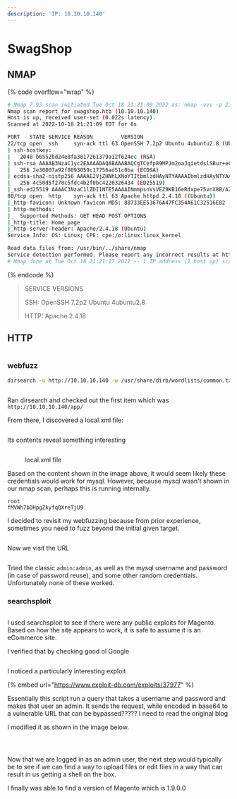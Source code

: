 ```yaml
---
description: 'IP: 10.10.10.140'
---
```


# SwagShop

## NMAP

{% code overflow="wrap" %}
```bash
# Nmap 7.93 scan initiated Tue Oct 18 21:21:09 2022 as: nmap -vvv -p 22,80 -Pn -sCV -oN nmap.txt 10.10.10.140
Nmap scan report for swagshop.htb (10.10.10.140)
Host is up, received user-set (0.022s latency).
Scanned at 2022-10-18 21:21:09 EDT for 8s

PORT   STATE SERVICE REASON         VERSION
22/tcp open  ssh     syn-ack ttl 63 OpenSSH 7.2p2 Ubuntu 4ubuntu2.8 (Ubuntu Linux; protocol 2.0)
| ssh-hostkey:
|   2048 b6552bd24e8fa3817261379a12f624ec (RSA)
| ssh-rsa AAAAB3NzaC1yc2EAAAADAQABAAABAQCgTCefp89MPJm2oaJqietdslSBur+eCMVQRW19iUL2DQSdZrIctssf/ws4HWN9DuXWB1p7OR9GWQhjeFv+xdb8OLy6EQ72zQOk+cNU9ANi72FZIkpD5A5vHUyhhUSUcnn6hwWMWW4dp6BFVxczAiutSWBVIm2YLmcqwOEOJhfXLVvsVqu8KUmybJQWFaJIeLVHzVgrF1623ekDXMwT7Ktq49RkmqGGE+e4pRy5pWlL2BPVcrSv9nMRDkJTXuoGQ53CRcp9VVi2V7flxTd6547oSPck1N+71Xj/x17sMBDNfwik/Wj3YLjHImAlHNZtSKVUT9Ifqwm973YRV9qtqtGT
|   256 2e30007a92f0893059c17756ad51c0ba (ECDSA)
| ecdsa-sha2-nistp256 AAAAE2VjZHNhLXNoYTItbmlzdHAyNTYAAAAIbmlzdHAyNTYAAABBBEG18M3bq7HSiI8XlKW9ptWiwOvrIlftuWzPEmynfU6LN26hP/qMJModcHS+idmLoRmZnC5Og9sj5THIf0ZtxPY=
|   256 4c50d5f270c5fdc4b2f0bc4220326434 (ED25519)
|_ssh-ed25519 AAAAC3NzaC1lZDI1NTE5AAAAINmmpsnVsVEZ9KB16eRdxpe75vnX8B/AZMmhrN2i4ES7
80/tcp open  http    syn-ack ttl 63 Apache httpd 2.4.18 ((Ubuntu))
|_http-favicon: Unknown favicon MD5: 88733EE53676A47FC354A61C32516E82
| http-methods:
|_  Supported Methods: GET HEAD POST OPTIONS
|_http-title: Home page
|_http-server-header: Apache/2.4.18 (Ubuntu)
Service Info: OS: Linux; CPE: cpe:/o:linux:linux_kernel

Read data files from: /usr/bin/../share/nmap
Service detection performed. Please report any incorrect results at https://nmap.org/submit/ .
# Nmap done at Tue Oct 18 21:21:17 2022 -- 1 IP address (1 host up) scanned in 8.35 seconds
```
{% endcode %}

> SERVICE VERSIONS
>
> SSH: OpenSSH 7.2p2 Ubuntu 4ubuntu2.8
>
> HTTP: Apache 2.4.18

## HTTP

<figure><img src="../../../../.gitbook/assets/image (68).png" alt=""><figcaption></figcaption></figure>

### webfuzz

```bash
dirsearch -u http://10.10.10.140 -w /usr/share/dirb/wordlists/common.txt -t 150 -x 404
```

<figure><img src="../../../../.gitbook/assets/image (79) (1).png" alt=""><figcaption></figcaption></figure>

Ran dirsearch and checked out the first item which was `http://10.10.10.140/app/`

From there, I discovered a local.xml file:

<figure><img src="../../../../.gitbook/assets/image (18) (3).png" alt=""><figcaption></figcaption></figure>

Its contents reveal something interesting

<figure><img src="../../../../.gitbook/assets/image (67).png" alt=""><figcaption><p>local.xml file</p></figcaption></figure>

Based on the content shown in the image above, it would seem likely these credentials would work for mysql. However, because mysql wasn't shown in our  nmap scan, perhaps this is running internally.

```
root
fMVWh7bDHpgZkyfqQXreTjU9
```

I decided to revisit my webfuzzing because from prior experience, sometimes you need to fuzz beyond the initial given target.

<figure><img src="../../../../.gitbook/assets/image (79).png" alt=""><figcaption></figcaption></figure>

Now we visit the URL

<figure><img src="../../../../.gitbook/assets/image (82).png" alt=""><figcaption></figcaption></figure>

Tried the classic `admin:admin`, as well as the mysql username and password (in case of password reuse), and some other random credentials. Unfortunately none of these worked.

### searchsploit

<figure><img src="../../../../.gitbook/assets/image (78).png" alt=""><figcaption></figcaption></figure>

I used searchsploit to see if there were any public exploits for Magento. Based on how the site appears to work, it is safe to assume it is an eCommerce site.&#x20;

I verified that by checking good ol Google

<figure><img src="../../../../.gitbook/assets/image (18).png" alt=""><figcaption></figcaption></figure>

I noticed a particularly interesting exploit

{% embed url="https://www.exploit-db.com/exploits/37977" %}

Essentially this script run a query that takes a username and password and makes that user an admin. It sends the request, while encoded in base64 to a vulnerable URL that can be bypassed????? I need to read the original blog

I modified it as shown in the image below.

<figure><img src="../../../../.gitbook/assets/image (33).png" alt=""><figcaption></figcaption></figure>

<figure><img src="../../../../.gitbook/assets/image (49).png" alt=""><figcaption></figcaption></figure>

<figure><img src="../../../../.gitbook/assets/image (30).png" alt=""><figcaption></figcaption></figure>

Now that we are logged in as an admin user, the next step would typically be to see if we can find a way to upload files or edit files in a way that can result in us getting a shell on the box.

I finally was able to find a version of Magento which is 1.9.0.0

<figure><img src="../../../../.gitbook/assets/image (83).png" alt=""><figcaption></figcaption></figure>



<figure><img src="../../../../.gitbook/assets/image (44).png" alt=""><figcaption></figcaption></figure>
